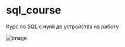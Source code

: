 # sql_course
Курс по SQL с нуля до устройства на работу

![image](https://github.com/amelinvladimir/sql_course/assets/8919281/7387fe34-bfc0-4a04-a9ca-7cb64ea76fe4)
